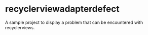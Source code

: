 # recyclerviewadapterdefect
A sample project to display a problem that can be encountered with recyclerviews.
